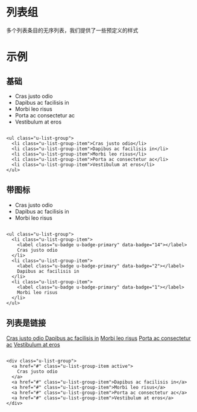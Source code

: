 # 列表组

多个列表条目的无序列表，我们提供了一些预定义的样式


# 示例



## 基础
<div class="example-content"><ul class="u-list-group">
  <li class="u-list-group-item">Cras justo odio</li>
  <li class="u-list-group-item">Dapibus ac facilisis in</li>
  <li class="u-list-group-item">Morbi leo risus</li>
  <li class="u-list-group-item">Porta ac consectetur ac</li>
  <li class="u-list-group-item">Vestibulum at eros</li>
</ul></div>



<div class="examples-code"><pre><code>
&lt;ul class="u-list-group">
  &lt;li class="u-list-group-item">Cras justo odio&lt;/li>
  &lt;li class="u-list-group-item">Dapibus ac facilisis in&lt;/li>
  &lt;li class="u-list-group-item">Morbi leo risus&lt;/li>
  &lt;li class="u-list-group-item">Porta ac consectetur ac&lt;/li>
  &lt;li class="u-list-group-item">Vestibulum at eros&lt;/li>
&lt;/ul></code></pre>
</div>





## 带图标
<div class="example-content"><ul class="u-list-group">
  <li class="u-list-group-item">
    <label class="u-badge u-badge-primary" data-badge="14"></label>
    Cras justo odio
  </li>
  <li class="u-list-group-item">
    <label class="u-badge u-badge-primary" data-badge="2"></label>
    Dapibus ac facilisis in
  </li>
  <li class="u-list-group-item">
    <label class="u-badge u-badge-primary" data-badge="1"></label>
    Morbi leo risus
  </li>
</ul></div>



<div class="examples-code"><pre><code>
&lt;ul class="u-list-group">
  &lt;li class="u-list-group-item">
    &lt;label class="u-badge u-badge-primary" data-badge="14">&lt;/label>
    Cras justo odio
  &lt;/li>
  &lt;li class="u-list-group-item">
    &lt;label class="u-badge u-badge-primary" data-badge="2">&lt;/label>
    Dapibus ac facilisis in
  &lt;/li>
  &lt;li class="u-list-group-item">
    &lt;label class="u-badge u-badge-primary" data-badge="1">&lt;/label>
    Morbi leo risus
  &lt;/li>
&lt;/ul></code></pre>
</div>





## 列表是链接
<div class="example-content"><div class="u-list-group">
  <a href="#" class="u-list-group-item active">
    Cras justo odio
  </a>
  <a href="#" class="u-list-group-item">Dapibus ac facilisis in</a>
  <a href="#" class="u-list-group-item">Morbi leo risus</a>
  <a href="#" class="u-list-group-item">Porta ac consectetur ac</a>
  <a href="#" class="u-list-group-item">Vestibulum at eros</a>
</div></div>



<div class="examples-code"><pre><code>
&lt;div class="u-list-group">
  &lt;a href="#" class="u-list-group-item active">
    Cras justo odio
  &lt;/a>
  &lt;a href="#" class="u-list-group-item">Dapibus ac facilisis in&lt;/a>
  &lt;a href="#" class="u-list-group-item">Morbi leo risus&lt;/a>
  &lt;a href="#" class="u-list-group-item">Porta ac consectetur ac&lt;/a>
  &lt;a href="#" class="u-list-group-item">Vestibulum at eros&lt;/a>
&lt;/div></code></pre>
</div>



